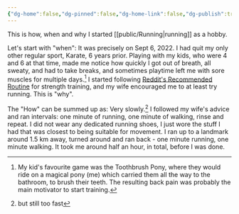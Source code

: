 ```yaml
---
{"dg-home":false,"dg-pinned":false,"dg-home-link":false,"dg-publish":true,"created-date":"2025-05-04T21:12:25","updated-date":"2025-05-05T17:44:22","type":"other","disabled rules":["header-increment","yaml-title","yaml-title-alias","file-name-heading"],"title":"Starting to Run","tags":["running"],"dg-path":"Starting to Run.md","permalink":"/starting-to-run/","dgPassFrontmatter":true}
---
```



This is how, when and why I started [[public/Running\|running]] as a hobby.

Let's start with "when": It was precisely on Sept 6, 2022. I had quit my only other regular sport, Karate, 6 years prior. Playing with my kids, who were 4 and 6 at that time, made me notice how quickly I got out of breath, all sweaty, and had to take breaks, and sometimes playtime left me with sore muscles for multiple days.[^1] I started following [Reddit's Recommended Routine](https://www.reddit.com/r/bodyweightfitness/wiki/kb/recommended_routine/) for strength training, and my wife encouraged me to at least try running. This is "why".

The "How" can be summed up as: Very slowly.[^2] I followed my wife's advice and ran intervals: one minute of running, one minute of walking, rinse and repeat. I did not wear any dedicated running shoes, I just wore the stuff I had that was closest to being suitable for movement. I ran up to a landmark around 1.5 km away, turned around and ran back - one minute running, one minute walking. It took me around half an hour, in total, before I was done.



[^1]: My kid's favourite game was the Toothbrush Pony, where they would ride on a magical pony (me) which carried them all the way to the bathroom, to brush their teeth. The resulting back pain was probably the main motivator to start training.

[^2]: but still too fast
